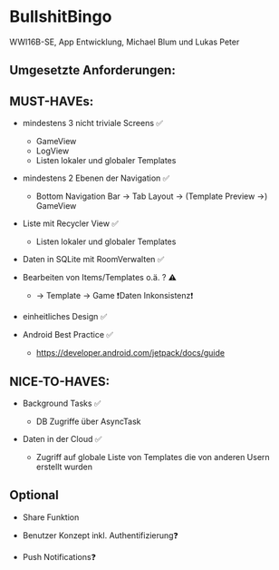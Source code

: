 # BullshitBingo
WWI16B-SE, App Entwicklung, Michael Blum und Lukas Peter

Umgesetzte Anforderungen:
------------
MUST-HAVEs:
----------

- mindestens 3 nicht triviale Screens ✅
  - GameView
  - LogView
  - Listen lokaler und globaler Templates
 
- mindestens 2 Ebenen der Navigation ✅
  - Bottom Navigation Bar -> Tab Layout -> (Template Preview ->) GameView
 
  
- Liste mit Recycler View ✅
  - Listen lokaler und globaler Templates

- Daten in SQLite mit RoomVerwalten ✅
 
- Bearbeiten von Items/Templates o.ä. ? ⚠️
   - -> Template -> Game ❗️Daten Inkonsistenz❗️
 
- einheitliches Design ✅
 
- Android Best Practice ✅
  - https://developer.android.com/jetpack/docs/guide 
 


NICE-TO-HAVES:
--------------
- Background Tasks ✅ 
  - DB Zugriffe über AsyncTask
  
- Daten in der Cloud ✅
  - Zugriff auf globale Liste von Templates die von anderen Usern erstellt wurden
  

 Optional 
----------
- Share Funktion 
  
- Benutzer Konzept inkl. Authentifizierung❓

- Push Notifications❓
